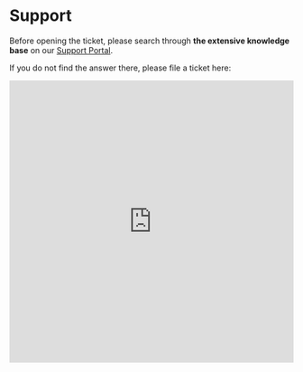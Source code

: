 # Support

Before opening the ticket, please search through  **the extensive knowledge base** on our [Support Portal](https://nextedy.freshdesk.com/support/solutions/{{support.solution}}).

If you do not find the answer there, please file a ticket here:
<script type="text/javascript" src="https://s3.amazonaws.com/assets.freshdesk.com/widget/freshwidget.js"></script>
<style type="text/css" media="screen, projection">
	@import url(https://s3.amazonaws.com/assets.freshdesk.com/widget/freshwidget.css); 
</style> 
<iframe title="Feedback Form" class="freshwidget-embedded-form" id="freshwidget-embedded-form" src="https://nextedy.freshdesk.com/widgets/feedback_widget/new?&widgetType=embedded&screenshot=No&captcha=yes" scrolling="no" height="500px" width="100%" frameborder="0" >
</iframe>

